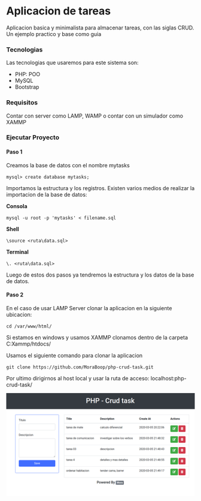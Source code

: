 # Aplicacion de tareas
Aplicacion basica y minimalista para almacenar tareas, con las siglas CRUD. Un ejemplo practico y base como guia

### Tecnologias
Las tecnologias que usaremos para este sistema son:

* PHP: POO
* MySQL
* Bootstrap

### Requisitos 
Contar con server como LAMP, WAMP o contar con un simulador como XAMMP

### Ejecutar Proyecto

#### Paso 1
Creamos la base de datos con el nombre mytasks
```
mysql> create database mytasks;
```

Importamos la estructura y los registros. Existen varios medios de realizar la importacion de la base de datos:

**Consola**
```
mysql -u root -p 'mytasks' < filename.sql
```

**Shell**
```
\source <ruta\data.sql>
```

**Terminal**
```
\. <ruta\data.sql>
```


Luego de estos dos pasos ya tendremos la estructura y los datos de la base de datos.

#### Paso 2
En el caso de usar LAMP Server clonar la aplicacion en la siguiente ubicacion:
```
cd /var/www/html/
```

Si estamos en windows y usamos XAMMP clonamos dentro de la carpeta C:Xammp/htdocs/

Usamos el siguiente comando para clonar la aplicacion

```
git clone https://github.com/MoraBoop/php-crud-task.git
```

Por ultimo dirigirnos al host local y usar la ruta de acceso: localhost:php-crud-task/

![CRUD](cap.png "1100*600")
